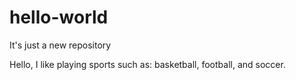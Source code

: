 # hello-world
It's just a new repository 

Hello, I like playing sports such as: basketball, football, and soccer.
